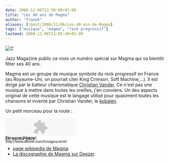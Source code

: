```yaml
---
date: 2008-11-06T22:59:00+01:00
title: "Les 40 ans de Magma"
author: "franek"
aliases: [/post/2008/11/06/Les-40-ans-de-Magma]
tags: ["musique", "magma", "rock progressif"]
lastmod: 2008-11-06T23:05:49+01:00
---
```

![C](http://upload.wikimedia.org/wikipedia/fr/9/98/Magma-logo.gif)

Jazz Magazine public ce mois un numéro spécial sur Magma qui va bientôt fêter ses 40 ans.

Magma est un groupe de musique symbole du rock progressif en France (au Royaume-Uni, on pourrait citer King Crimson, Soft Machine,...). Il est dirigé par le batteur charismatique [Christian Vander](http://fr.wikipedia.org/wiki/Christian_Vander). Ce n'est pas une musique à mettre dans toutes les oreilles, j'en conviens. Un des aspects original de cette musique est le langage utilisé pour quasiment toutes les chansons et inventé par Christian Vander, le [kobaïen](http://fr.wikipedia.org/wiki/Koba%C3%AFen).

Un petit morceau pour la route :

<div style="width:220px;height:55px;"><object height="55" width="220"><param name="movie" value="http://www.deezer.com/embedded/small-widget-v2.swf?idSong=2104282&colorBackground=0x555552&textColor1=0xFFFFFF&colorVolume=0x39D1FD&autoplay=0"></param><embed height="55" src="http://www.deezer.com/embedded/small-widget-v2.swf?idSong=2104282&colorBackground=0x525252&textColor1=0xFFFFFF&colorVolume=0x39D1FD&autoplay=0" type="application/x-shockwave-flash" width="220"></embed></object>  
<font color="#000000" size="1">Découvrez [Magma](http://www.deezer.com/fr/magma.html)!</font></div>En savoir plus :

- [page wikipedia de Magma](http://fr.wikipedia.org/wiki/Magma_(groupe))
- [La discographie de Magma sur Deezer](http://www.deezer.com/#music/artist/11111)
